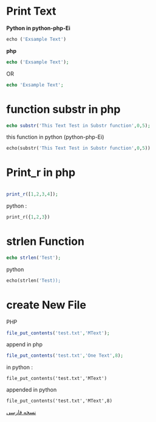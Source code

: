 # Print Text

**Python in python-php-Ei**

```python 
echo ('Exsample Text')
```


**php**

```php
echo ('Exsample Text');
```
OR

```php
echo 'Exsample Text';
```

# function substr in php

```php 
echo substr('This Text Test in Substr function',0,5);
```


this function in python (python-php-Ei)
```python 
echo(substr('This Text Test in Substr function',0,5))
```


# Print_r in php

```php

print_r([1,2,3,4]);
```
python : 
```python 
print_r({1,2,3})
```

# strlen Function

```php
echo strlen('Test');
```


python
```python
echo(strlen('Test));
```

# create New File 

PHP
```php
file_put_contents('test.txt','MText');
```

append in php
```php
file_put_contents('test.txt','One Text',8);
```
in python :
```
file_put_contents('test.txt','MText')
```

appended in python

```
file_put_contents('test.txt','MText',8)
```



[نسخه فارسی](https://github.com/DevNull-IR/python-php-Ei/blob/main/exsample/Persian.md)

